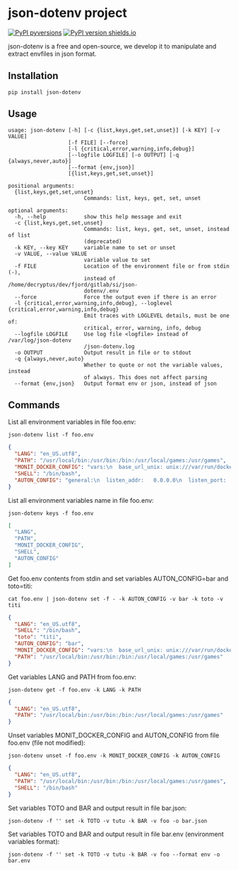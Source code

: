 # json-dotenv project

[![PyPI pyversions](https://img.shields.io/pypi/pyversions/json-dotenv.svg)](https://pypi.org/project/json-dotenv/)
[![PyPI version shields.io](https://img.shields.io/pypi/v/json-dotenv.svg)](https://pypi.org/project/json-dotenv/)

json-dotenv is a free and open-source, we develop it to manipulate and extract envfiles in json format.

## Installation

`pip install json-dotenv`

## Usage

```
usage: json-dotenv [-h] [-c {list,keys,get,set,unset}] [-k KEY] [-v VALUE]
                   [-f FILE] [--force]
                   [-l {critical,error,warning,info,debug}]
                   [--logfile LOGFILE] [-o OUTPUT] [-q {always,never,auto}]
                   [--format {env,json}]
                   [{list,keys,get,set,unset}]

positional arguments:
  {list,keys,get,set,unset}
                        Commands: list, keys, get, set, unset

optional arguments:
  -h, --help            show this help message and exit
  -c {list,keys,get,set,unset}
                        Commands: list, keys, get, set, unset, instead of list
                        (deprecated)
  -k KEY, --key KEY     variable name to set or unset
  -v VALUE, --value VALUE
                        variable value to set
  -f FILE               Location of the environment file or from stdin (-),
                        instead of /home/decryptus/dev/fjord/gitlab/si/json-
                        dotenv/.env
  --force               Force the output even if there is an error
  -l {critical,error,warning,info,debug}, --loglevel {critical,error,warning,info,debug}
                        Emit traces with LOGLEVEL details, must be one of:
                        critical, error, warning, info, debug
  --logfile LOGFILE     Use log file <logfile> instead of /var/log/json-dotenv
                        /json-dotenv.log
  -o OUTPUT             Output result in file or to stdout
  -q {always,never,auto}
                        Whether to quote or not the variable values, instead
                        of always. This does not affect parsing
  --format {env,json}   Output format env or json, instead of json
```

## Commands

List all environment variables in file foo.env:

`json-dotenv list -f foo.env`

```json
{
  "LANG": "en_US.utf8",
  "PATH": "/usr/local/bin:/usr/bin:/bin:/usr/local/games:/usr/games",
  "MONIT_DOCKER_CONFIG": "vars:\n  base_url_unix: unix:///var/run/docker.sock\n  base_url_https: https://127.0.0.1:2376/\n  tls_verify: true\nclients:\n  '@import_client':\n    - clients.yml.example\n  local_https:\n    config:\n      base_url: \n      tls:\n        verify: \n  foo_https:\n    '@import_vars': foo_https.vars.yml.example\n    config:\n      base_url: \nctn-groups:\n  php:\n    match:\n      - 'name:foo-php*'\n      - 'image:*/php-fpm/*'\n      - 'label:*php-fpm*'\n  nodejs:\n    match:\n      - 'id:4c01db0b339c'\n      - 'name:node*'\nconditions:\n  mem_gt_10pct_and_cpu_gt_60pct:\n    expr:\n      - mem_percent > 10\n      - cpu_percent > 60\n  mem_usage_100MiB:\n    expr:\n      - mem_usage > 100 MiB\n  status_not_running:\n    expr:\n      - status not in (pause,running)\ncommands:\n  start_pause:\n    exec:\n      - start\n      - (echo 'foo' > /tmp/bar)\n      - pause\n  pause_restart:\n    exec:\n      - pause\n      - restart\n  remove_force:\n    exec:\n      - remove:\n          kwargs:\n            force: true",
  "SHELL": "/bin/bash",
  "AUTON_CONFIG": "general:\n  listen_addr:   0.0.0.0\n  listen_port:   8666\n  max_workers:   5\n  max_requests:  5000\n  max_life_time: 3600\n  lock_timeout:  60\n  charset:       utf-8\n  content_type:  'application/json; charset=utf-8'\n  #auth_basic:      'Restricted'\n  #auth_basic_file: '/etc/auton/auton.passwd'\nendpoints:\n  si.corp-ansible:\n    plugin: subproc\n    config:\n      prog: ansible-playbook\n      timeout: 3600\n  si.corp-terraform:\n    plugin: subproc\n    config:\n      prog: terraform\n      timeout: 3600\n  curl:\n    plugin: subproc\n    config:\n      prog: curl\n      timeout: 3600\nmodules:\n  job:\n    routes:\n      run:\n        handler:   'job_run'\n        regexp:    '^run/(?P<endpoint>[^\\/]+)/(?P<id>[a-z0-9][a-z0-9\\-]{7,63})$'\n        safe_init: true\n        auth:      false\n        op:        'POST'\n      status:\n        handler:   'job_status'\n        regexp:    '^status/(?P<endpoint>[^\\/]+)/(?P<id>[a-z0-9][a-z0-9\\-]{7,63})$'\n        auth:      false\n        op:        'GET'"
}
```

List all environment variables name in file foo.env:

`json-dotenv keys -f foo.env`

```json
[
  "LANG",
  "PATH",
  "MONIT_DOCKER_CONFIG",
  "SHELL",
  "AUTON_CONFIG"
]
```

Get foo.env contents from stdin and set variables AUTON\_CONFIG=bar and toto=titi:

`cat foo.env | json-dotenv set -f - -k AUTON_CONFIG -v bar -k toto -v titi`

```json
{
  "LANG": "en_US.utf8",
  "SHELL": "/bin/bash",
  "toto": "titi",
  "AUTON_CONFIG": "bar",
  "MONIT_DOCKER_CONFIG": "vars:\n  base_url_unix: unix:///var/run/docker.sock\n  base_url_https: https://127.0.0.1:2376/\n  tls_verify: true\nclients:\n  '@import_client':\n    - clients.yml.example\n  local_https:\n    config:\n      base_url: \n      tls:\n        verify: \n  foo_https:\n    '@import_vars': foo_https.vars.yml.example\n    config:\n      base_url: \nctn-groups:\n  php:\n    match:\n      - 'name:foo-php*'\n      - 'image:*/php-fpm/*'\n      - 'label:*php-fpm*'\n  nodejs:\n    match:\n      - 'id:4c01db0b339c'\n      - 'name:node*'\nconditions:\n  mem_gt_10pct_and_cpu_gt_60pct:\n    expr:\n      - mem_percent > 10\n      - cpu_percent > 60\n  mem_usage_100MiB:\n    expr:\n      - mem_usage > 100 MiB\n  status_not_running:\n    expr:\n      - status not in (pause,running)\ncommands:\n  start_pause:\n    exec:\n      - start\n      - (echo 'foo' > /tmp/bar)\n      - pause\n  pause_restart:\n    exec:\n      - pause\n      - restart\n  remove_force:\n    exec:\n      - remove:\n          kwargs:\n            force: true",
  "PATH": "/usr/local/bin:/usr/bin:/bin:/usr/local/games:/usr/games"
}
```

Get variables LANG and PATH from foo.env:

`json-dotenv get -f foo.env -k LANG -k PATH`

```json
{
  "LANG": "en_US.utf8",
  "PATH": "/usr/local/bin:/usr/bin:/bin:/usr/local/games:/usr/games"
}
```

Unset variables MONIT\_DOCKER\_CONFIG and AUTON\_CONFIG from file foo.env (file not modified):

`json-dotenv unset -f foo.env -k MONIT_DOCKER_CONFIG -k AUTON_CONFIG`

```json
{
  "LANG": "en_US.utf8",
  "PATH": "/usr/local/bin:/usr/bin:/bin:/usr/local/games:/usr/games",
  "SHELL": "/bin/bash"
}
```

Set variables TOTO and BAR and output result in file bar.json:

`json-dotenv -f '' set -k TOTO -v tutu -k BAR -v foo -o bar.json`

Set variables TOTO and BAR and output result in file bar.env (environment variables format):

`json-dotenv -f '' set -k TOTO -v tutu -k BAR -v foo --format env -o bar.env`
